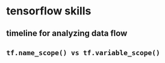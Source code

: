 # tensorflow skills

## timeline for analyzing data flow



## `tf.name_scope() vs tf.variable_scope()`
